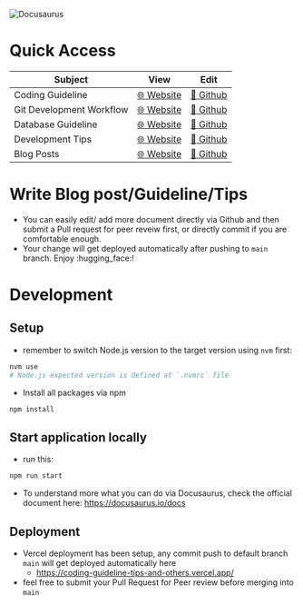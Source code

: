 ![Docusaurus](https://badgen.net/badge/Docusaurus/2.0.0-beta.22/green)

# Quick Access

| Subject | View | Edit |
|  ---  |  ---  |  ---  |
| Coding Guideline         | [:globe_with_meridians: Website](https://coding-guideline-tips-and-others.vercel.app/guidelines/coding) | [:memo: Github](https://github.com/preface-ai/coding-guideline-tips-and-others/blob/main/guidelines/coding.md) |
| Git Development Workflow | [:globe_with_meridians: Website](https://coding-guideline-tips-and-others.vercel.app/guidelines/git-development-workflow) | [:memo: Github](https://github.com/preface-ai/coding-guideline-tips-and-others/blob/main/guidelines/git-development-workflow.md) |
| Database Guideline       | [:globe_with_meridians: Website](https://coding-guideline-tips-and-others.vercel.app/guidelines/database) | [:memo: Github](https://github.com/preface-ai/coding-guideline-tips-and-others/blob/main/guidelines/database.md) |
| Development Tips         | [:globe_with_meridians: Website](https://coding-guideline-tips-and-others.vercel.app/tips) | [:memo: Github](https://github.com/preface-ai/coding-guideline-tips-and-others/blob/main/tips) |
| Blog Posts               | [:globe_with_meridians: Website](https://coding-guideline-tips-and-others.vercel.app/blog) | [:memo: Github](https://github.com/preface-ai/coding-guideline-tips-and-others/blob/main/blog) |


# Write Blog post/Guideline/Tips

* You can easily edit/ add more document directly via Github and then submit a Pull request for peer reveiw first, or directly commit if you are comfortable enough.
* Your change will get deployed automatically after pushing to `main` branch. Enjoy :hugging_face:!

# Development

## Setup

* remember to switch Node.js version to the target version using `nvm` first:
```bash
nvm use
# Node.js expected version is defined at `.nvmrc` file
```

* Install all packages via npm
```bash
npm install
```

## Start application locally

* run this:
```bash
npm run start
```

* To understand more what you can do via Docusaurus, check the official document here:
  https://docusaurus.io/docs

## Deployment

* Vercel deployment has been setup, any commit push to default branch `main` will get deployed automatically here
  * https://coding-guideline-tips-and-others.vercel.app/
* feel free to submit your Pull Request for Peer review before merging into `main`
